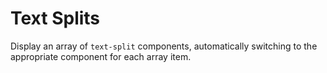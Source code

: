 # Text Splits

Display an array of `text-split` components, automatically switching to the appropriate component for each array item.

